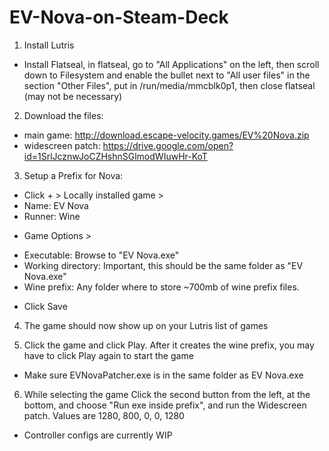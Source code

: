 # EV-Nova-on-Steam-Deck

1. Install Lutris
 - Install Flatseal, in flatseal, go to "All Applications" on the left, then scroll down to Filesystem and enable the bullet next to "All user files"
    in the section "Other Files", put in /run/media/mmcblk0p1, then close flatseal (may not be necessary)
 
2. Download the files:
 - main game: http://download.escape-velocity.games/EV%20Nova.zip
 - widescreen patch: https://drive.google.com/open?id=1SrlJcznwJoCZHshnSGlmodWIuwHr-KoT
 
3. Setup a Prefix for Nova:
 
- Click + > Locally installed game >
- Name: EV Nova
- Runner: Wine
 
* Game Options > 
- Executable: Browse to "EV Nova.exe"
- Working directory: Important, this should be the same folder as "EV Nova.exe"
- Wine prefix: Any folder where to store ~700mb of wine prefix files.
  
* Click Save
 
4. The game should now show up on your Lutris list of games
 
5. Click the game and click Play. After it creates the wine prefix, you may have to click Play again to start the game
 
- Make sure EVNovaPatcher.exe is in the same folder as EV Nova.exe
 
6. While selecting the game Click the second button from the left, at the bottom, and choose "Run exe inside prefix", and run the Widescreen patch. Values are 1280, 800, 0, 0, 1280

* Controller configs are currently WIP
